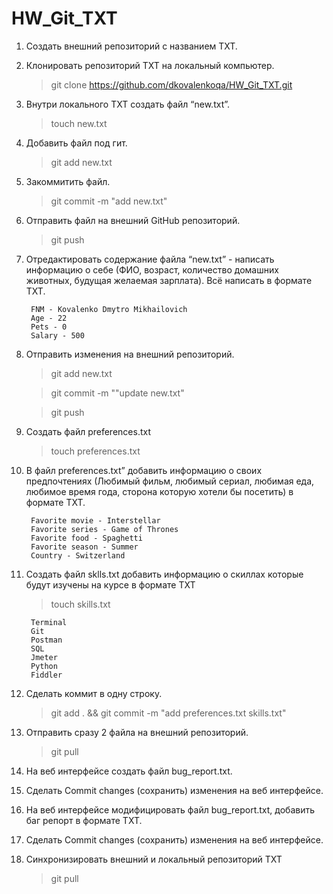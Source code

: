# HW_Git_TXT

 1. Создать внешний репозиторий c названием TXT.
 2. Клонировать репозиторий TXT на локальный компьютер.
     
     > git clone https://github.com/dkovalenkoqa/HW_Git_TXT.git
 3. Внутри локального TXT создать файл “new.txt”.
     > touch new.txt
 4. Добавить файл под гит.
     > git add new.txt
 5. Закоммитить файл.
     > git commit -m "add new.txt"
 6. Отправить файл на внешний GitHub репозиторий.
     > git push
 7. Отредактировать содержание файла “new.txt” - написать информацию о себе (ФИО, возраст, количество домашних животных, будущая желаемая зарплата). Всё написать в формате TXT.
       ```
        FNM - Kovalenko Dmytro Mikhailovich
        Age - 22
        Pets - 0
        Salary - 500
       ```
 8. Отправить изменения на внешний репозиторий.
     > git add new.txt

     > git commit -m ""update new.txt"

     > git push 
 9. Создать файл preferences.txt
     > touch preferences.txt
 10. В файл preferences.txt” добавить информацию о своих предпочтениях (Любимый фильм, любимый сериал, любимая еда, любимое время года, сторона которую хотели бы посетить) в формате TXT.
     ```
      Favorite movie - Interstellar 
      Favorite series - Game of Thrones
      Favorite food - Spaghetti
      Favorite season - Summer
      Country - Switzerland
     ```
 11. Создать файл sklls.txt добавить информацию о скиллах которые будут изучены на курсе в формате TXT
     > touch skills.txt

     ```
      Terminal
      Git
      Postman
      SQL
      Jmeter
      Python
      Fiddler
     ```
 12. Сделать коммит в одну строку.
     > git add . && git commit -m "add preferences.txt skills.txt"
 13. Отправить сразу 2 файла на внешний репозиторий.
     > git pull
 14. На веб интерфейсе создать файл bug_report.txt.
 15. Сделать Commit changes (сохранить) изменения на веб интерфейсе.
 16. На веб интерфейсе модифицировать файл bug_report.txt, добавить баг репорт в формате TXT.
 17. Сделать Commit changes (сохранить) изменения на веб интерфейсе.
 18. Синхронизировать внешний и локальный репозиторий TXT

     > git pull
